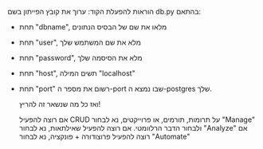 הוראות להפעלת הקוד:
ערוך את קובץ הפייתון בשם db.py בהתאם:
- תחת "dbname", מלאו את שם של הבסיס הנתונים
- תחת "user", מלא את שם המשתמש שלך
- תחת "password", מלא את הסיסמה שלך
- תחת "host", תשים המילה "localhost"
- תחת "port" רשום את מספר ה-port שבו נמצא ה-postgres שלך.

  ואז כל מה שנשאר זה להריץ!

  אם רוצה להפעיל CRUD על תרומות, תורמים, או פרוייקטים, נא לבחור "Manage" ולבחור הדבר הרלוומטי.
  אם רוצה להפעיל שאילתאות, נא לבחור "Analyze"
  אם רוצה להפעיל פרוצודורה + פונקציה, נא לבחור "Automate"
